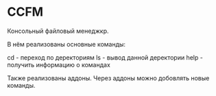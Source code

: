 # CCFM

Консольный файловый менеджкр.

В нём реализованы основные команды:

cd - переход по деректориям
ls - вывод данной деректории
help - получить информацию о командах

Также реализованы аддоны. Через аддоны можно добовлять новые команды.
